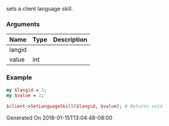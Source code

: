 sets a client language skill.
### Arguments
**Name**|**Type**|**Description**
:---|:---|:---
langid||
value|int|

### Example

```perl
my $langid = 1;
my $value = 1;

$client->SetLanguageSkill($langid, $value); # Returns void
```


Generated On 2018-01-15T13:04:48-08:00